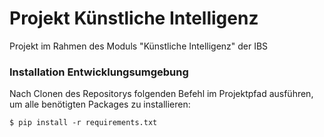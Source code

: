 # Projekt Künstliche Intelligenz
Projekt im Rahmen des Moduls "Künstliche Intelligenz" der IBS

### Installation Entwicklungsumgebung

Nach Clonen des Repositorys folgenden Befehl im Projektpfad ausführen, 
um alle benötigten Packages zu installieren:
```console
$ pip install -r requirements.txt
```